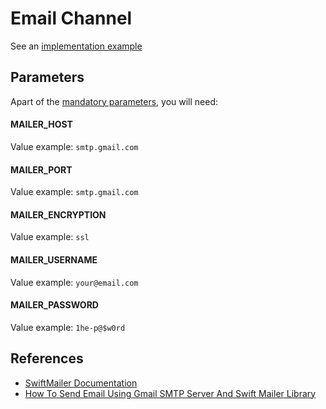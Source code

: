 # Email Channel

See an [implementation example](../examples/using-email-channel/app.php)

## Parameters

Apart of the [mandatory parameters](README.md), you will need:

#### MAILER_HOST

Value example: `smtp.gmail.com`

#### MAILER_PORT

Value example: `smtp.gmail.com`

#### MAILER_ENCRYPTION

Value example: `ssl`

#### MAILER_USERNAME

Value example: `your@email.com`

#### MAILER_PASSWORD

Value example: `1he-p@$w0rd`

## References

* [SwiftMailer Documentation](https://swiftmailer.symfony.com/docs/introduction.html)
* [How To Send Email Using Gmail SMTP Server And Swift Mailer Library](https://artisansweb.net/send-email-using-gmail-smtp-server-swift-mailer-library/)
